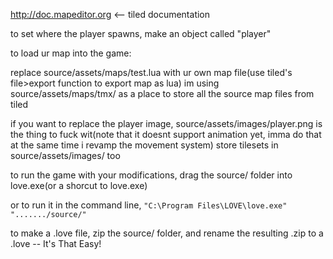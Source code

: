 http://doc.mapeditor.org <-- tiled documentation

to set where the player spawns, make an object called "player"

to load ur map into the game:

replace source/assets/maps/test.lua with ur own map file(use tiled's file>export function to export map as lua)
im using source/assets/maps/tmx/ as a place to store all the source map files from tiled

if you want to replace the player image, source/assets/images/player.png is the thing to fuck wit(note that it doesnt support animation yet, imma do that at the same time i revamp the movement system)
store tilesets in source/assets/images/ too

to run the game with your modifications, drag the source/ folder into love.exe(or a shorcut to love.exe)

or to run it in the command line, `"C:\Program Files\LOVE\love.exe" "......./source/"`

to make a .love file, zip the source/ folder, and rename the resulting .zip to a .love -- It's That Easy!
